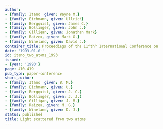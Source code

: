 ```yaml
---
author:
- {family: Itano, given: Wayne M.}
- {family: Eichmann, given: Ullrich}
- {family: Bergquist, given: James C.}
- {family: Bollinger, given: John J.}
- {family: Gilligan, given: Jonathan Mark}
- {family: Raizen, given: Mark G.}
- {family: Wineland, given: David J.}
container_title: Proceedings of the 11^th^ International Conference on Laser Science
date: '1993-01-01'
id: itano_two_atoms_1993
issued:
- {year: '1993'}
page: 410-419
pub_type: paper-conference
short_author:
- {family: Itano, given: W. M.}
- {family: Eichmann, given: U.}
- {family: Bergquist, given: J. C.}
- {family: Bollinger, given: J. J.}
- {family: Gilligan, given: J. M.}
- {family: Raizen, given: M. G.}
- {family: Wineland, given: D. J.}
status: published
title: Light scattered from two atoms
---
```

